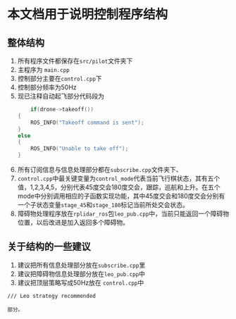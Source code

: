 # 本文档用于说明控制程序结构

## 整体结构

1. 所有程序文件都保存在`src/pilot`文件夹下
2. 主程序为 `main.cpp`
3. 控制部分主要在`control.cpp`下
4. 控制部分频率为50Hz
5. 现已注释自动起飞部分代码段为
    ``` c
    	if(drone->takeoff())
	{
		ROS_INFO("Takeoff command is sent");
	}
	else
	{
		ROS_INFO("Unable to take off");
	}
    ```
6. 所有订阅信息与信息处理部分都在`subscribe.cpp`文件夹下、
7. `control.cpp`中最关键变量为`control_mode`代表当前飞行棋状态，其有五个值，1,2,3,4,5，分别代表45度交会180度交会，跟踪，巡航和上升。在五个mode中分别调用相应的子函数实现功能，其中45度交会和180度交会分别有一个子状态变量`stage_45`和`stage_180`标记当前所处交会状态。
8. 障碍物处理程序放在`rplidar_ros`包`leo_pub.cpp`中，当前只能返回一个障碍物位置，以后改进是加入返回多个障碍物。


## 关于结构的一些建议 
1. 建议把所有信息处理部分放在`subscribe.cpp`里
2. 建议把障碍物信息处理部分放在`leo_pub.cpp`中
3. 建议把顶层策略写成50Hz放在 `control.cpp`中
```
/// Leo strategy recommended

部分。